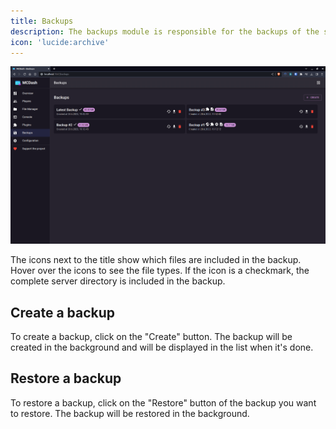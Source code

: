 ```yaml
---
title: Backups
description: The backups module is responsible for the backups of the server. It allows you to create, restore, download and delete backups.
icon: 'lucide:archive'
---
```


![Configuration](/img/screenshots/backups.png)

The icons next to the title show which files are included in the backup. Hover over the icons to see the file types.
If the icon is a checkmark, the complete server directory is included in the backup.

## Create a backup

To create a backup, click on the "Create" button. The backup will be created in the background and will be displayed in the list when it's done.

## Restore a backup

To restore a backup, click on the "Restore" button of the backup you want to restore. The backup will be restored in the background.